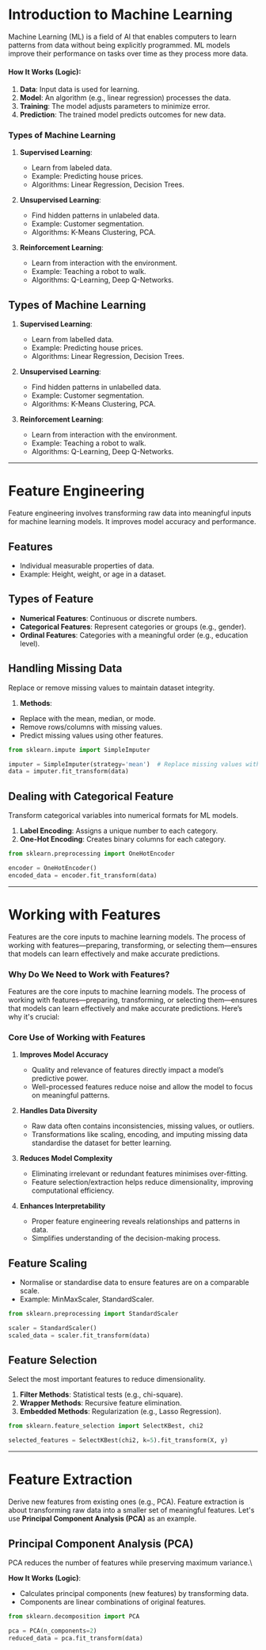 # Introduction to Machine Learning
Machine Learning (ML) is a field of AI that enables computers to learn patterns from data without being explicitly programmed. ML models improve their performance on tasks over time as they process more data.
#### **How It Works (Logic)**:

1. **Data**: Input data is used for learning.
2. **Model**: An algorithm (e.g., linear regression) processes the data.
3. **Training**: The model adjusts parameters to minimize error.
4. **Prediction**: The trained model predicts outcomes for new data.
### **Types of Machine Learning**

1. **Supervised Learning**:
    
    - Learn from labeled data.
    - Example: Predicting house prices.
    - Algorithms: Linear Regression, Decision Trees.
2. **Unsupervised Learning**:
    
    - Find hidden patterns in unlabeled data.
    - Example: Customer segmentation.
    - Algorithms: K-Means Clustering, PCA.
3. **Reinforcement Learning**:
    
    - Learn from interaction with the environment.
    - Example: Teaching a robot to walk.
    - Algorithms: Q-Learning, Deep Q-Networks.

## Types of Machine Learning 
1. **Supervised Learning**:
    
    - Learn from labelled data.
    - Example: Predicting house prices.
    - Algorithms: Linear Regression, Decision Trees.
2. **Unsupervised Learning**:
    
    - Find hidden patterns in unlabelled data.
    - Example: Customer segmentation.
    - Algorithms: K-Means Clustering, PCA.
3. **Reinforcement Learning**:
    
    - Learn from interaction with the environment.
    - Example: Teaching a robot to walk.
    - Algorithms: Q-Learning, Deep Q-Networks.

________________________________________________________________________

# Feature Engineering 
Feature engineering involves transforming raw data into meaningful inputs for machine learning models. It improves model accuracy and performance.
## Features
- Individual measurable properties of data.
- Example: Height, weight, or age in a dataset.
## Types of Feature

- **Numerical Features**: Continuous or discrete numbers.
- **Categorical Features**: Represent categories or groups (e.g., gender).
- **Ordinal Features**: Categories with a meaningful order (e.g., education level).


## Handling Missing Data
Replace or remove missing values to maintain dataset integrity.
1. **Methods**:

- Replace with the mean, median, or mode.
- Remove rows/columns with missing values.
- Predict missing values using other features.
```python
from sklearn.impute import SimpleImputer

imputer = SimpleImputer(strategy='mean')  # Replace missing values with mean
data = imputer.fit_transform(data)
```

## Dealing with Categorical Feature 
Transform categorical variables into numerical formats for ML models.
1.  **Label Encoding**: Assigns a unique number to each category.
2. **One-Hot Encoding**: Creates binary columns for each category.

```python
from sklearn.preprocessing import OneHotEncoder

encoder = OneHotEncoder()
encoded_data = encoder.fit_transform(data)
```
________________________________________________________________________

# Working with Features
Features are the core inputs to machine learning models. The process of working with features—preparing, transforming, or selecting them—ensures that models can learn effectively and make accurate predictions.
### **Why Do We Need to Work with Features?**

Features are the core inputs to machine learning models. The process of working with features—preparing, transforming, or selecting them—ensures that models can learn effectively and make accurate predictions. Here’s why it's crucial:
### **Core Use of Working with Features**

1. **Improves Model Accuracy**
    
    - Quality and relevance of features directly impact a model’s predictive power.
    - Well-processed features reduce noise and allow the model to focus on meaningful patterns.
2. **Handles Data Diversity**
    
    - Raw data often contains inconsistencies, missing values, or outliers.
    - Transformations like scaling, encoding, and imputing missing data standardise the dataset for better learning.
3. **Reduces Model Complexity**
    
    - Eliminating irrelevant or redundant features minimises over-fitting.
    - Feature selection/extraction helps reduce dimensionality, improving computational efficiency.
4. **Enhances Interpretability**
    
    - Proper feature engineering reveals relationships and patterns in data.
    - Simplifies understanding of the decision-making process.
## Feature Scaling 
- Normalise or standardise data to ensure features are on a comparable scale.
- Example: MinMaxScaler, StandardScaler.

```python
from sklearn.preprocessing import StandardScaler

scaler = StandardScaler()
scaled_data = scaler.fit_transform(data)
```
## Feature Selection
Select the most important features to reduce dimensionality.
1. **Filter Methods**: Statistical tests (e.g., chi-square).
2. **Wrapper Methods**: Recursive feature elimination.
3.  **Embedded Methods**: Regularization (e.g., Lasso Regression).

```python
from sklearn.feature_selection import SelectKBest, chi2

selected_features = SelectKBest(chi2, k=5).fit_transform(X, y)
```

---

# Feature Extraction
Derive new features from existing ones (e.g., PCA).
Feature extraction is about transforming raw data into a smaller set of meaningful features. Let's use **Principal Component Analysis (PCA)** as an example.

## Principal Component Analysis (PCA)
PCA reduces the number of features while preserving maximum variance.\

**How It Works (Logic)**:
- Calculates principal components (new features) by transforming data.
- Components are linear combinations of original features.

```python 
from sklearn.decomposition import PCA

pca = PCA(n_components=2)
reduced_data = pca.fit_transform(data)
```

